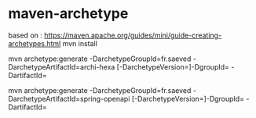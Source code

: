 # maven-archetype

based on : https://maven.apache.org/guides/mini/guide-creating-archetypes.html
mvn install 

mvn archetype:generate -DarchetypeGroupId=fr.saeved -DarchetypeArtifactId=archi-hexa [-DarchetypeVersion=<archetype-version>]-DgroupId=<my-groupId> -DartifactId=<my-artifactId>

mvn archetype:generate -DarchetypeGroupId=fr.saeved -DarchetypeArtifactId=spring-openapi [-DarchetypeVersion=<archetype-version>]-DgroupId=<my-groupId> -DartifactId=<my-artifactId>